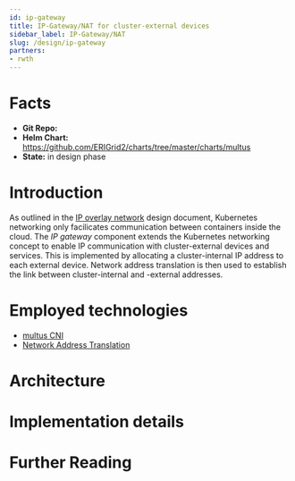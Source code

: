 ```yaml
---
id: ip-gateway
title: IP-Gateway/NAT for cluster-external devices 
sidebar_label: IP-Gateway/NAT
slug: /design/ip-gateway
partners:
- rwth
---
```


# Facts

- **Git Repo:** 
- **Helm Chart:** https://github.com/ERIGrid2/charts/tree/master/charts/multus
- **State:** in design phase

# Introduction

As outlined in the [IP overlay network](ip-overlay.md) design document, Kubernetes networking only facilicates communication between containers inside the cloud.
The _IP gateway_ component extends the Kubernetes networking concept to enable IP communication with cluster-external devices and services.
This is implemented by allocating a cluster-internal IP address to each external device.
Network address translation is then used to establish the link between cluster-internal and -external addresses.

# Employed technologies

- [multus CNI](https://github.com/k8snetworkplumbingwg/multus-cni)
- [Network Address Translation](https://en.wikipedia.org/wiki/Network_address_translation)

# Architecture

# Implementation details

# Further Reading
